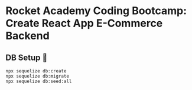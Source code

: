 # Rocket Academy Coding Bootcamp: Create React App E-Commerce Backend

## DB Setup 🤖
```
npx sequelize db:create
npx sequelize db:migrate
npx sequelize db:seed:all
```
